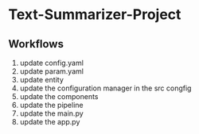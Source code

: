 # Text-Summarizer-Project

## Workflows

1. update config.yaml
2. update param.yaml
3. update entity
4. update the configuration manager in the src congfig
5. update the components
6. update the pipeline
7. update the main.py
8. update the app.py
